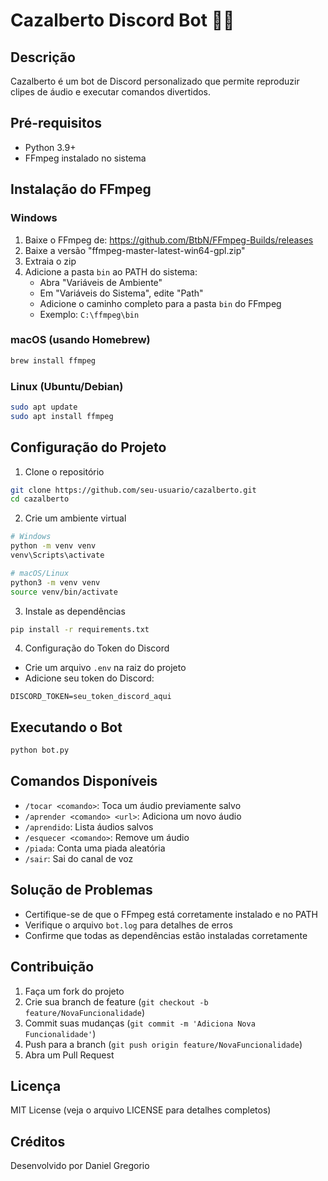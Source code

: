 # Cazalberto Discord Bot 🤖🎵

## Descrição
Cazalberto é um bot de Discord personalizado que permite reproduzir clipes de áudio e executar comandos divertidos.

## Pré-requisitos
- Python 3.9+
- FFmpeg instalado no sistema

## Instalação do FFmpeg

### Windows
1. Baixe o FFmpeg de: https://github.com/BtbN/FFmpeg-Builds/releases
2. Baixe a versão "ffmpeg-master-latest-win64-gpl.zip"
3. Extraia o zip
4. Adicione a pasta `bin` ao PATH do sistema:
   - Abra "Variáveis de Ambiente"
   - Em "Variáveis do Sistema", edite "Path"
   - Adicione o caminho completo para a pasta `bin` do FFmpeg
   - Exemplo: `C:\ffmpeg\bin`

### macOS (usando Homebrew)
```bash
brew install ffmpeg
```

### Linux (Ubuntu/Debian)
```bash
sudo apt update
sudo apt install ffmpeg
```

## Configuração do Projeto

1. Clone o repositório
```bash
git clone https://github.com/seu-usuario/cazalberto.git
cd cazalberto
```

2. Crie um ambiente virtual
```bash
# Windows
python -m venv venv
venv\Scripts\activate

# macOS/Linux
python3 -m venv venv
source venv/bin/activate
```

3. Instale as dependências
```bash
pip install -r requirements.txt
```

4. Configuração do Token do Discord
- Crie um arquivo `.env` na raiz do projeto
- Adicione seu token do Discord:
```
DISCORD_TOKEN=seu_token_discord_aqui
```

## Executando o Bot
```bash
python bot.py
```

## Comandos Disponíveis
- `/tocar <comando>`: Toca um áudio previamente salvo
- `/aprender <comando> <url>`: Adiciona um novo áudio
- `/aprendido`: Lista áudios salvos
- `/esquecer <comando>`: Remove um áudio
- `/piada`: Conta uma piada aleatória
- `/sair`: Sai do canal de voz

## Solução de Problemas
- Certifique-se de que o FFmpeg está corretamente instalado e no PATH
- Verifique o arquivo `bot.log` para detalhes de erros
- Confirme que todas as dependências estão instaladas corretamente

## Contribuição
1. Faça um fork do projeto
2. Crie sua branch de feature (`git checkout -b feature/NovaFuncionalidade`)
3. Commit suas mudanças (`git commit -m 'Adiciona Nova Funcionalidade'`)
4. Push para a branch (`git push origin feature/NovaFuncionalidade`)
5. Abra um Pull Request

## Licença
MIT License (veja o arquivo LICENSE para detalhes completos)

## Créditos
Desenvolvido por Daniel Gregorio

